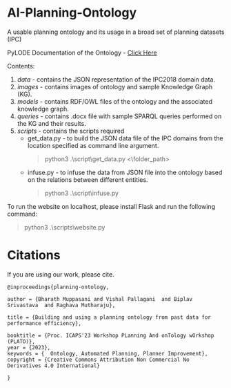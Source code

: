 # AI-Planning-Ontology
A usable planning ontology and its usage in a broad set of planning datasets (IPC)

PyLODE Documentation of the Ontology - [Click Here](https://raw.githubusercontent.com/BharathMuppasani/AI-Planning-Ontology/main/documentation/documentation.html)

Contents:
1. *data* - contains the JSON representation of the IPC2018 domain data.
2. *images* - contains images of ontology and sample Knowledge Graph (KG).
3. *models* - contains RDF/OWL files of the ontology and the associated knowledge graph.
4. *queries* - contains .docx file with sample SPARQL queries performed on the KG and their results.
5. *scripts* - contains the scripts required 
    - get_data.py - to build the JSON data file of the IPC domains from the location specified as command line argument.
        > python3 .\script\get_data.py <\folder_path>
    - infuse.py - to infuse the data from JSON file into the ontology based on the relations between different entities.
        > python3 .\script\infuse.py

To run the website on localhost, please install Flask and run the following command:
> python3 .\scripts\website.py


# Citations
If you are using our work, please cite.
```
@inproceedings{planning-ontology,

author = {Bharath Muppasani and Vishal Pallagani  and Biplav Srivastava  and Raghava Mutharaju},

title = {Building and using a planning ontology from past data for performance efficiency},

booktitle = {Proc. ICAPS'23 Workshop PLanning And onTology wOrkshop (PLATO)},
year = {2023},
keywords = {  Ontology, Automated Planning, Planner Improvement},
copyright = {Creative Commons Attribution Non Commercial No Derivatives 4.0 International}

}
```
